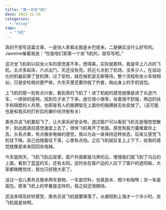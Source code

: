 ```yaml
---
title: "第一次坐飞机"
date: 2013-12-16
categories: 
  - "essay"
tags: 
  - "飞机"
---
```


真的不想写这篇文章，一是怕人家看出我是乡巴佬来，二是确实没什么好写的。Jasmine催着我说：“你是咱们家第一个坐飞机的，就写写吧。”

这次坐飞机和以前坐火车的感觉差不多，想得美，实际就那样。我是早上八点的飞机，五点多起床，六点出门，天还没有亮。将近七点到了机场，没多少人，在自动化的机器前换了登机牌，过了安检，就在候机室无聊等待。整个流程和坐火车很相似，只是安检相对更严格，大冬天里还要你脱了外套，掏出身上的手机钱包。

上飞机的那一刻有点兴奋，看到真的飞机了！进了机舱的感觉就像是进了长途汽车，一排排的座椅。找到位子坐了下来，座位很小很窄，坐着很不舒服，两边的扶手和隔壁的人共用，也即是有人的胳膊垫在上面你的胳膊就无处安放了。（这可能也是和我买的打折后的廉价经济舱有关）

乘务员说飞机要起飞了，让大家系好安全带。透过窗户可以看到飞机先是慢悠悠散步，到达跑道后感觉速度上去了，很快飞机离开了地面。感觉有股力量推着你上去，头有点晕，有点像坐电梯的感觉。我以为会一直保持这种状态，后来又感觉飞机往下降，自己也随着往下落，心里有点怕。之后飞机就反复上上下下，给我的感觉就像是来来回回坐电梯。

今天是阴天，飞机飞到云层里，窗户外面都是乌黑的云，慢慢我们就飞到了乌云的上面，看到了蓝蓝的天，还有太阳。这时坐在窗户边的人拉下了窗户的遮阳板，大家都做睡觉状，我也只好随大家了。

没过一会儿乘务员推来两车食物，一车是饮料，也就是水、橙汁和咖啡；另一车是面包。原来飞机上的早餐是这样的，我之前还很期待。

还没来得及好好感受，乘务员说飞机就要降落了。从揭阳到上海才一个半小时。坐飞机就是快啊。
